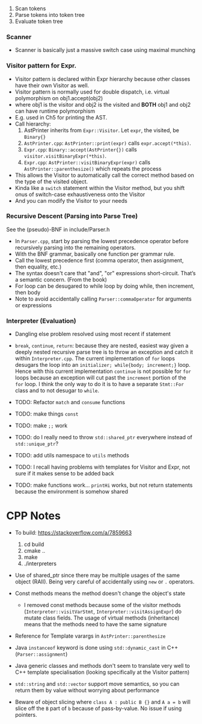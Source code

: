 ###

1. Scan tokens
2. Parse tokens into token tree
3. Evaluate token tree

### Scanner

* Scanner is basically just a massive switch case using maximal munching

### Visitor pattern for Expr.

* Visitor pattern is declared within Expr hierarchy because other classes have their own Visitor as well.
* Visitor pattern is normally used for double dispatch, i.e. virtual polymorphism on obj1.accept(obj2)
* where obj1 is the visitor and obj2 is the visited and **BOTH** obj1 and obj2 can have runtime polymorphism
* E.g. used in Ch5 for printing the AST.
* Call hierarchy:
    1. AstPrinter inherits from `Expr::Visitor`. Let `expr`, the visited, be `Binary{}`
    2. `AstPrinter.cpp`:  `AstPrinter::print(expr)` calls `expr.accept(*this)`.
    3. `Expr.cpp`:        `Binary::accept(AstPrinter{})` calls `visitor.visitBinaryExpr(*this)`.
    4. `Expr.cpp`:        `AstPrinter::visitBinaryExpr(expr)` calls `AstPrinter::parenthesize()` which repeats the
       process
* This allows the Visitor to automatically call the correct method based on the type of the visited object.
* Kinda like a `switch` statement within the Visitor method, but you shift onus of switch-case exhaustiveness onto the
  Visitor
* And you can modify the Visitor to your needs

### Recursive Descent (Parsing into Parse Tree)

See the (pseudo)-BNF in include/Parser.h

* In `Parser.cpp`, start by parsing the lowest precedence operator before recursively parsing into the remaining
  operators.
* With the BNF grammar, basically one function per grammar rule.
* Call the lowest precedence first (comma operator, then assignment, then equality, etc.)
* The syntax doesn't care that "and", "or" expressions short-circuit. That’s a semantic concern. (From the book)
* For loop can be desugared to while loop by doing while, then increment, then body
* Note to avoid accidentally calling `Parser::commaOperator` for arguments or expressions

### Interpreter (Evaluation)

* Dangling else problem resolved using most recent if statement
* `break`, `continue`, `return`: because they are nested, easiest way given a deeply nested recursive parse tree
  is to throw an exception and catch it within `Interpreter.cpp`. The current implementation of `for` loops desugars
  the loop into an `initializer; while{body; increment;}` loop. Hence with this current implementation `continue` is not
  possible for `for` loops because an exception will cut past the `increment` portion of the `for` loop. I think the
  only way to do it is to have a separate `Stmt::For` class and to not desugar to `while`.


* TODO: Refactor `match` and `consume` functions
* TODO: make things `const`
* TODO: make `;;` work
* TODO: do I really need to throw `std::shared_ptr` everywhere instead of `std::unique_ptr`?
* TODO: add utils namespace to `utils` methods
* TODO: I recall having problems with templates for Visitor and Expr, not sure if it makes sense to be added back
* TODO: make functions work... `printHi` works, but not return statements because the environment is somehow shared

# CPP Notes

* To build: https://stackoverflow.com/a/7859663
    1. cd build
    2. cmake ..
    3. make
    4. ./interpreters

* Use of shared_ptr since there may be multiple usages of the same object (RAII). Being very careful of accidentally
  using `new` or `.` operators.
* Const methods means the method doesn't change the object's state
    * I removed const methods because some of the visitor
      methods (`Interpreter::visitVarStmt`, `Interpreter::visitAssignExpr`) do mutate
      class fields. The usage of virtual methods (inheritance) means that the methods need to have the same signature
* Reference for Template varargs in `AstPrinter::parenthesize`
* Java `instanceof` keyword is done using `std::dynamic_cast` in C++ (`Parser::assignment`)
* Java generic classes and methods don't seem to translate very well to C++ template specialisation (looking
  specifically at the Visitor pattern)
* `std::string` and `std::vector` support move semantics, so you can return them by value without worrying about
  performance
* Beware of object slicing where `class A : public B {}` and `A a = b` will slice off the `B` part of `b` because of
  pass-by-value. No issue if using pointers.
